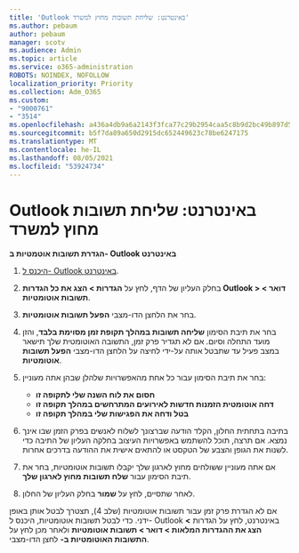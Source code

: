 ```yaml
---
title: 'Outlook באינטרנט: שליחת תשובות מחוץ למשרד'
ms.author: pebaum
author: pebaum
manager: scotv
ms.audience: Admin
ms.topic: article
ms.service: o365-administration
ROBOTS: NOINDEX, NOFOLLOW
localization_priority: Priority
ms.collection: Adm_O365
ms.custom:
- "9000761"
- "3514"
ms.openlocfilehash: a436a4db9a6a2143f3fca77c29b2954caa5c8b9d2bc49b897d533104fc7ddde4
ms.sourcegitcommit: b5f7da89a650d2915dc652449623c78be6247175
ms.translationtype: MT
ms.contentlocale: he-IL
ms.lasthandoff: 08/05/2021
ms.locfileid: "53924734"
---
```

# <a name="outlook-on-the-web-send-out-of-office-replies"></a>Outlook באינטרנט: שליחת תשובות מחוץ למשרד

**הגדרת תשובות אוטמטיות ב- Outlook באינטרנט**

1. [היכנס ל- Outlook באינטרנט](https://support.office.com/article/how-to-sign-in-to-outlook-on-the-web-763fab4d-0138-4814-b450-37fc286bcb79).

2. בחלק העליון של הדף, לחץ על **הגדרות > הצג את כל הגדרות Outlook > דואר > תשובות אוטומטיות**.

3. בחר את הלחצן הדו-מצבי **הפעל תשובות אוטומטיות**.

4. בחר את תיבת הסימון **שליחה תשובות במהלך תקופת זמן מסוימת בלבד**, והזן מועד התחלה וסיום. אם לא תגדיר פרק זמן, התשובה האוטומטית שלך תישאר במצב פעיל עד שתבטל אותה על-ידי לחיצה על הלחצן הדו-מצבי **הפעל תשובות אוטומטיות**.

5. בחר את תיבת הסימון עבור כל אחת מהאפשרויות שלהלן שבהן אתה מעוניין:
    - **חסום את לוח השנה שלי לתקופה זו**
    - **דחה אוטומטית הזמנות חדשות לאירועים המתרחשים במהלך תקופה זו**
    - **בטל ודחה את הפגישות שלי במהלך תקופה זו**

6. בתיבה בתחתית החלון, הקלד הודעה שברצונך לשלוח לאנשים בפרק הזמן שבו אינך נמצא. אם תרצה, תוכל להשתמש באפשרויות העיצוב בחלקה העליון של התיבה כדי לשנות את הגופן והצבע של הטקסט או להתאים אישית את ההודעה בדרכים אחרות.

7. אם אתה מעוניין ששולחים מחוץ לארגון שלך יקבלו תשובות אוטומטיות, בחר את תיבת הסימון עבור **שלח תשובות מחוץ לארגון שלך**.

8. לאחר שתסיים, לחץ על **שמור** בחלק העליון של החלון.

אם לא הגדרת פרק זמן עבור תשובות אוטומטיות (שלב 4), תצטרך לבטל אותן באופן ידני. כדי לבטל תשובות אוטומטיות, היכנס ל- Outlook באינטרנט, לחץ על הגדרות **> הצג את ההגדרות המלאות > דואר > תשובות אוטומטיות** ולאחר מכן לחץ על **התשובות האוטומטיות ב-** לחצן הדו-מצבי.
